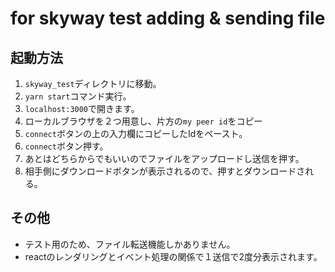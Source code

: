 # for skyway test adding & sending file

## 起動方法
1. `skyway_test`ディレクトリに移動。
2. `yarn start`コマンド実行。
3. `localhost:3000`で開きます。
4. ローカルブラウザを２つ用意し、片方の`my peer id`をコピー
5. `connect`ボタンの上の入力欄にコピーしたIdをペースト。
6. `connect`ボタン押す。
7. あとはどちらからでもいいのでファイルをアップロードし送信を押す。
8. 相手側にダウンロードボタンが表示されるので、押すとダウンロードされる。

## その他
- テスト用のため、ファイル転送機能しかありません。
- reactのレンダリングとイベント処理の関係で１送信で2度分表示されます。